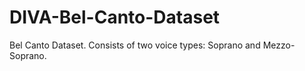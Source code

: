 # DIVA-Bel-Canto-Dataset
Bel Canto Dataset. Consists of two voice types: Soprano and Mezzo-Soprano.
